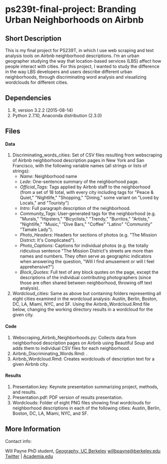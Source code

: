 # ps239t-final-project: Branding Urban Neighborhoods on Airbnb

## Short Description

This is my final project for PS239T, in which I use web scraping and text analysis tools on Airbnb neighborhood descriptions. I’m an urban geographer studying the way that location-based services (LBS) affect how people interact with cities. For this project, I wanted to study the difference in the way LBS developers and users describe different urban neighborhoods, through discriminating word analysis and visualizing wordclouds for different cities.

## Dependencies

1. R, version 3.2.2 (2015-08-14)
2. Python 2.7.10, Anaconda distribution (2.3.0)

## Files

#### Data

1. Discriminating_words_cities: Set of CSV files resulting from webscraping of Airbnb neighborhood description pages in New York and San Francisco, with the following variable names (all strings or lists of strings):
    - *Name*: Neighborhood name
    - *Lede*: One-sentence summary of the neighborhood page.
    - *Official_Tags*: Tags applied by Airbnb staff to the neighborhood (from a set of 18 total, with every city including tags for "Peace & Quiet," "Nightlife," "Shopping," "Dining," some variant on "Loved by Locals," and "Touristy")
    - *Intro*: Full paragraph description of the neighborhood.
    - *Community_Tags*: User-generated tags for the neighborhood (e.g. "Murals," "Hipsters," "Bicyclists," "Trendy," "Burritos," "Artists," "Nightlife," "Music," "Dive Bars," "Coffee" "Latino" "Community" "Tamale Lady").
    - *Photo_Headers*: Headers for sections of photos (e.g. "The Mission District: It's Complicated").
    - *Photo_Captions*: Captions for individual photos (e.g. the totally ridiculous sentence "The Mission District's streets are more than names and numbers. They often serve as geographic indicators when answering the question, "Will I find amusement or will I feel apprehensive?")
    - *Block_Quotes*: Full text of any block quotes on the page, except the descriptions of the individual contributing photographers (since those are often shared between neighborhood, throwing off text analysis).
2. Wordcloud_cities: Same as above but containing folders representing all eight cities examined in the wordcloud analysis: Austin, Berlin, Boston, DC, LA, Miami, NYC, and SF. Using the Airbnb_Wordcloud.Rmd file below, changing the working directory results in a wordcloud for the given city.
  

#### Code

1. Webscraping_Airbnb_Neighborhoods.py: Collects data from neighborhood description pages on Airbnb using Beautiful Soup and adds them to individual CSV files for each neighborhood. 
2. Airbnb_Discriminating_Words.Rmd: .
2. Airbnb_Wordcloud.Rmd: Creates wordclouds of description text for a given Airbnb city.

#### Results

1. Presentation.key: Keynote presentation summarizing project, methods, and results.
2. Presentation.pdf: PDF version of results presentation.
3. Wordclouds: Folder of eight PNG files showing final wordclouds for neighborhood descriptions in each of the following cities: Austin, Berlin, Boston, DC, LA, Miami, NYC, and SF.

## More Information

Contact info:

Will Payne
PhD student, [Geography, UC Berkeley](http://geography.berkeley.edu/people/graduate-students/willbpayne/)
<willbpayne@berkeley.edu>
[Twitter](https://twitter.com/willbpayne) | [Academia.edu](https://berkeley.academia.edu/WillBPayne)
